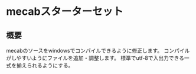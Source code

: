 # mecabスターターセット

## 概要

mecabのソースをwindowsでコンパイルできるように修正します。
コンパイルがしやすいようにファイルを追加・調整します。
標準でutf-8で入出力できる一式を揃えられるようにする。
